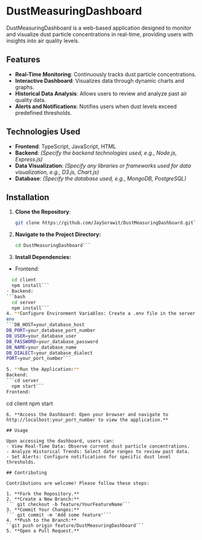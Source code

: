 # DustMeasuringDashboard

DustMeasuringDashboard is a web-based application designed to monitor and visualize dust particle concentrations in real-time, providing users with insights into air quality levels.

## Features

- **Real-Time Monitoring**: Continuously tracks dust particle concentrations.
- **Interactive Dashboard**: Visualizes data through dynamic charts and graphs.
- **Historical Data Analysis**: Allows users to review and analyze past air quality data.
- **Alerts and Notifications**: Notifies users when dust levels exceed predefined thresholds.

## Technologies Used

- **Frontend**: TypeScript, JavaScript, HTML
- **Backend**: *(Specify the backend technologies used, e.g., Node.js, Express.js)*
- **Data Visualization**: *(Specify any libraries or frameworks used for data visualization, e.g., D3.js, Chart.js)*
- **Database**: *(Specify the database used, e.g., MongoDB, PostgreSQL)*

## Installation

1. **Clone the Repository**:
   ```bash
   git clone https://github.com/JaySorawit/DustMeasuringDashboard.git```
2. **Navigate to the Project Directory:**
   ```bash
   cd DustMeasuringDashboard```
3. **Install Dependencies:**
  - Frontend:
  ```bash
    cd client
    npm install```
  - Backend:
  ```bash
    cd server
    npm install```
4. **Configure Environment Variables: Create a .env file in the server directory and specify the necessary environment variables:**
env
```DB_HOST=your_database_host
DB_PORT=your_database_port_number
DB_USER=your_database_user
DB_PASSWORD=your_database_password
DB_NAME=your_database_name
DB_DIALECT=your_database_dialect
PORT=your_port_number```

5. **Run the Application:**
Backend:
```cd server
    npm start```
Frontend:
```
cd client
npm start
```
6. **Access the Dashboard: Open your browser and navigate to http://localhost:your_port_number to view the application.**

## Usage

Upon accessing the dashboard, users can:
- View Real-Time Data: Observe current dust particle concentrations.
- Analyze Historical Trends: Select date ranges to review past data.
- Set Alerts: Configure notifications for specific dust level thresholds.

## Contributing

Contributions are welcome! Please follow these steps:

1. **Fork the Repository.**
2. **Create a New Branch:**
``` git checkout -b feature/YourFeatureName```
3. **Commit Your Changes:**
``` git commit -m 'Add some feature'```
4. **Push to the Branch:**
``git push origin feature/DustMeasuringDashboard```
5. **Open a Pull Request.**
